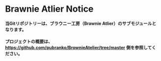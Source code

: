 # Brawnie Atlier Notice

#### 当Gitリポジトリーは、ブラウニー工房（Brawnie Atlier）のサブモジュールとなります。
#### プロジェクトの概要は、https://github.com/pubranko/BrownieAtelier/tree/master 側を参照してください。